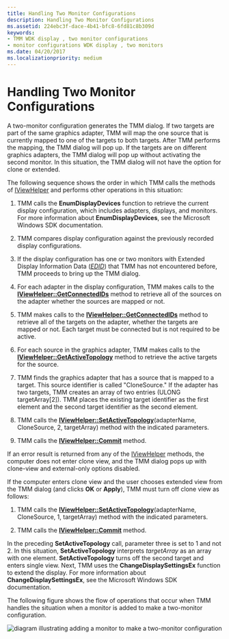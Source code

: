```yaml
---
title: Handling Two Monitor Configurations
description: Handling Two Monitor Configurations
ms.assetid: 224ebc3f-dace-4b41-bfc8-6fd81c8b309d
keywords:
- TMM WDK display , two monitor configurations
- monitor configurations WDK display , two monitors
ms.date: 04/20/2017
ms.localizationpriority: medium
---
```


# Handling Two Monitor Configurations


A two-monitor configuration generates the TMM dialog. If two targets are part of the same graphics adapter, TMM will map the one source that is currently mapped to one of the targets to both targets. After TMM performs the mapping, the TMM dialog will pop up. If the targets are on different graphics adapters, the TMM dialog will pop up without activating the second monitor. In this situation, the TMM dialog will not have the option for clone or extended.

The following sequence shows the order in which TMM calls the methods of [IViewHelper](https://msdn.microsoft.com/library/windows/hardware/ff568164) and performs other operations in this situation:

1.  TMM calls the **EnumDisplayDevices** function to retrieve the current display configuration, which includes adapters, displays, and monitors. For more information about **EnumDisplayDevices**, see the Microsoft Windows SDK documentation.

2.  TMM compares display configuration against the previously recorded display configurations.

3.  If the display configuration has one or two monitors with Extended Display Information Data ([*EDID*](https://msdn.microsoft.com/library/windows/hardware/ff556279#wdkgloss-edid)) that TMM has not encountered before, TMM proceeds to bring up the TMM dialog.

4.  For each adapter in the display configuration, TMM makes calls to the [**IViewHelper::GetConnectedIDs**](https://msdn.microsoft.com/library/windows/hardware/ff568171) method to retrieve all of the sources on the adapter whether the sources are mapped or not.

5.  TMM makes calls to the [**IViewHelper::GetConnectedIDs**](https://msdn.microsoft.com/library/windows/hardware/ff568171) method to retrieve all of the targets on the adapter, whether the targets are mapped or not. Each target must be connected but is not required to be active.

6.  For each source in the graphics adapter, TMM makes calls to the [**IViewHelper::GetActiveTopology**](https://msdn.microsoft.com/library/windows/hardware/ff568169) method to retrieve the active targets for the source.

7.  TMM finds the graphics adapter that has a source that is mapped to a target. This source identifier is called "CloneSource." If the adapter has two targets, TMM creates an array of two entries (ULONG targetArray\[2\]). TMM places the existing target identifier as the first element and the second target identifier as the second element.

8.  TMM calls the [**IViewHelper::SetActiveTopology**](https://msdn.microsoft.com/library/windows/hardware/ff568174)(adapterName, CloneSource, 2, targetArray) method with the indicated parameters.

9.  TMM calls the [**IViewHelper::Commit**](https://msdn.microsoft.com/library/windows/hardware/ff568167) method.

If an error result is returned from any of the [IViewHelper](https://msdn.microsoft.com/library/windows/hardware/ff568164) methods, the computer does not enter clone view, and the TMM dialog pops up with clone-view and external-only options disabled.

If the computer enters clone view and the user chooses extended view from the TMM dialog (and clicks **OK** or **Apply**), TMM must turn off clone view as follows:

1.  TMM calls the [**IViewHelper::SetActiveTopology**](https://msdn.microsoft.com/library/windows/hardware/ff568174)(adapterName, CloneSource, 1, targetArray) method with the indicated parameters.

2.  TMM calls the [**IViewHelper::Commit**](https://msdn.microsoft.com/library/windows/hardware/ff568167) method.

In the preceding **SetActiveTopology** call, parameter three is set to 1 and not 2. In this situation, **SetActiveTopology** interprets *targetArray* as an array with one element. **SetActiveTopology** turns off the second target and enters single view. Next, TMM uses the **ChangeDisplaySettingsEx** function to extend the display. For more information about **ChangeDisplaySettingsEx**, see the Microsoft Windows SDK documentation.

The following figure shows the flow of operations that occur when TMM handles the situation when a monitor is added to make a two-monitor configuration.

![diagram illustrating adding a monitor to make a two-monitor configuration](images/tmm-newconfig.png)

 

 





